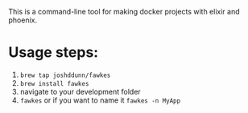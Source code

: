 This is a command-line tool for making docker projects with elixir and phoenix.

# Usage steps:
  1. `brew tap joshddunn/fawkes`
  2. `brew install fawkes`
  3. navigate to your development folder
  4. `fawkes` or if you want to name it `fawkes -n MyApp`
